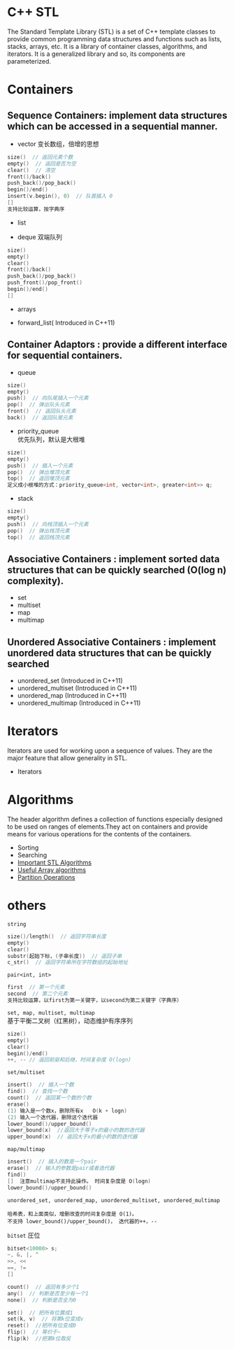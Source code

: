 # C++ STL
The Standard Template Library (STL) is a set of C++ template classes to provide common programming data structures and functions such as lists, stacks, arrays, etc. It is a library of container classes, algorithms, and iterators. It is a generalized library and so, its components are parameterized.

# Containers
## Sequence Containers: implement data structures which can be accessed in a sequential manner.

* vector
变长数组，倍增的思想  
```cpp
size()  // 返回元素个数
empty()  // 返回是否为空
clear()  // 清空
front()/back()
push_back()/pop_back()
begin()/end()
insert(v.begin(), 0)  // 队首插入 0
[]
支持比较运算，按字典序
```

* list

* deque
双端队列
```cpp
size()
empty()
clear()
front()/back()
push_back()/pop_back()
push_front()/pop_front()
begin()/end()
[]
```

* arrays

* forward_list( Introduced in C++11)

## Container Adaptors : provide a different interface for sequential containers.

* queue
```cpp
size()
empty()
push()  // 向队尾插入一个元素
pop()  // 弹出队头元素
front()  // 返回队头元素
back()  // 返回队尾元素
```

* priority_queue  
优先队列，默认是大根堆
```cpp
size()
empty()
push()  // 插入一个元素
pop()  // 弹出堆顶元素
top()  // 返回堆顶元素
定义成小根堆的方式：priority_queue<int, vector<int>, greater<int>> q;
```

* stack
```cpp
size()
empty()
push()  // 向栈顶插入一个元素
pop()  // 弹出栈顶元素
top()  // 返回栈顶元素
```

## Associative Containers : implement sorted data structures that can be quickly searched (O(log n) complexity).
* set
* multiset
* map
* multimap

## Unordered Associative Containers : implement unordered data structures that can be quickly searched
* unordered_set (Introduced in C++11)
* unordered_multiset (Introduced in C++11)
* unordered_map (Introduced in C++11)
* unordered_multimap (Introduced in C++11)

# Iterators
Iterators are used for working upon a sequence of values. They are the major feature that allow generality in STL.
* Iterators

# Algorithms
The header algorithm defines a collection of functions especially designed to be used on ranges of elements.They act on containers and provide means for various operations for the contents of the containers.
* Sorting
* Searching
* [Important STL Algorithms](https://www.geeksforgeeks.org/c-magicians-stl-algorithms/)
* [Useful Array algorithms](https://www.geeksforgeeks.org/useful-array-algorithms-in-c-stl/)
* [Partition Operations](https://www.geeksforgeeks.org/c-magicians-stl-algorithms/)


# others
`string`
```cpp
size()/length()  // 返回字符串长度
empty()
clear()
substr(起始下标，(子串长度))  // 返回子串
c_str()  // 返回字符串所在字符数组的起始地址
```

`pair<int, int>`  
```cpp
first  // 第一个元素
second  // 第二个元素
支持比较运算，以first为第一关键字，以second为第二关键字（字典序）
```

`set, map, multiset, multimap`  
基于平衡二叉树（红黑树），动态维护有序序列
```cpp
size()
empty()
clear()
begin()/end()
++, -- // 返回前驱和后继，时间复杂度 O(logn)
```

`set/multiset`
```cpp
insert()  // 插入一个数
find()  // 查找一个数
count()  // 返回某一个数的个数
erase()
(1) 输入是一个数x，删除所有x   O(k + logn)
(2) 输入一个迭代器，删除这个迭代器
lower_bound()/upper_bound()
lower_bound(x)  //返回大于等于x的最小的数的迭代器
upper_bound(x)  // 返回大于x的最小的数的迭代器
```

`map/multimap`
```cpp
insert()  // 插入的数是一个pair
erase()  // 输入的参数是pair或者迭代器
find()
[]  注意multimap不支持此操作。 时间复杂度是 O(logn)
lower_bound()/upper_bound()
```

`unordered_set, unordered_map, unordered_multiset, unordered_multimap`  
```
哈希表，和上面类似，增删改查的时间复杂度是 O(1)。  
不支持 lower_bound()/upper_bound()， 迭代器的++，--
```

`bitset` 
圧位
```cpp
bitset<10000> s;
~, &, |, ^
>>, <<
==, !=
[]

count()  // 返回有多少个1
any()  // 判断是否至少有一个1
none()  // 判断是否全为0

set()  // 把所有位置成1
set(k, v)  // 将第k位变成v
reset()  //把所有位变成0
flip()  // 等价于~
flip(k)  //把第k位取反
```
